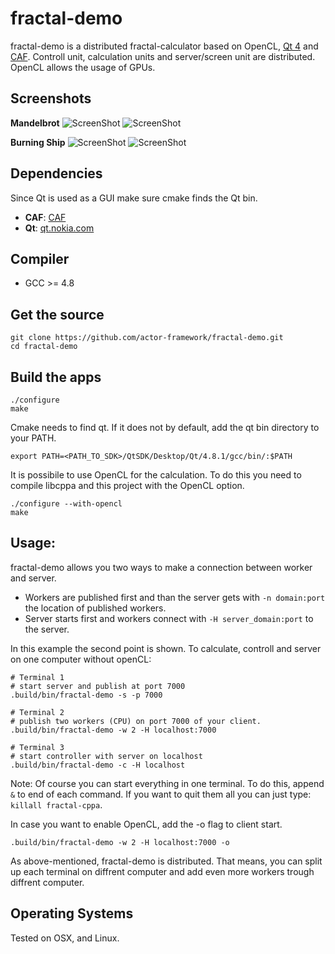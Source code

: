 fractal-demo
============

fractal-demo is a distributed fractal-calculator based on OpenCL, [Qt 4](http://qt.nokia.com/) and [CAF](https://github.com/actor-framework/actor-framework). Controll unit, calculation units and server/screen unit are distributed. OpenCL allows the usage of GPUs.

Screenshots
-----------

__Mandelbrot__
![ScreenShot](https://raw.github.com/josephnoir/fractal-cppa/master/screenshots/1-mandelbrot.png "Mandelbrot set")
![ScreenShot](https://raw.github.com/josephnoir/fractal-cppa/master/screenshots/2-mandelbrot.png "Mandelbrot set")

__Burning Ship__
![ScreenShot](https://raw.github.com/josephnoir/fractal-cppa/master/screenshots/3-burnship.png "Burning ship")
![ScreenShot](https://raw.github.com/josephnoir/fractal-cppa/master/screenshots/4-burnship.png "Burning ship")

Dependencies
------------

Since Qt is used as a GUI make sure cmake finds the Qt bin.

* __CAF__: [CAF](https://github.com/actor-framework/actor-framework)
* __Qt__: [qt.nokia.com](http://qt.nokia.com/)

Compiler
--------

* GCC >= 4.8

Get the source
--------------

    git clone https://github.com/actor-framework/fractal-demo.git
    cd fractal-demo

Build the apps
--------------

    ./configure
    make

Cmake needs to find qt. If it does not by default, add the qt bin directory to your PATH.
    
    export PATH=<PATH_TO_SDK>/QtSDK/Desktop/Qt/4.8.1/gcc/bin/:$PATH

It is possibile to use OpenCL for the calculation. To do this you need to compile libcppa and
this project with the OpenCL option.

    ./configure --with-opencl
    make

Usage:
------

fractal-demo allows you two ways to make a connection between worker and server. 
* Workers are published first and than the server gets with `-n domain:port` the location of published workers.
* Server starts first and workers connect with `-H server_domain:port` to the server.

In this example the second point is shown.
To calculate, controll and server on one computer without openCL:

    # Terminal 1
    # start server and publish at port 7000
    .build/bin/fractal-demo -s -p 7000

    # Terminal 2
    # publish two workers (CPU) on port 7000 of your client.
    .build/bin/fractal-demo -w 2 -H localhost:7000
    
    # Terminal 3
    # start controller with server on localhost
    .build/bin/fractal-demo -c -H localhost

Note: Of course you can start everything in one terminal. To do this, append `&` to end of each command. If you want to quit them all you can just type: `killall fractal-cppa`.

In case you want to enable OpenCL, add the -o flag to client start.

    .build/bin/fractal-demo -w 2 -H localhost:7000 -o

As above-mentioned, fractal-demo is distributed. That means, you can split up each terminal on diffrent computer and add even more workers trough diffrent computer. 

Operating Systems
-----------------

Tested on OSX, and Linux.
